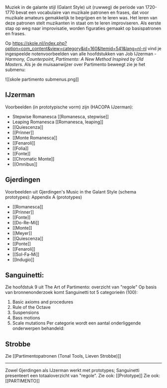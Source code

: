  Muziek in de galante stijl (Galant Style) uit (ruwweg) de periode van 1720-1770 bevat een vocabulaire van muzikale patronen en frases, dat voor muzikale amateurs gemakkelijk te begrijpen en te leren was. Het leren van deze patronen stelt muzikanten in staat om te leren improviseren. Als eerste stap op weg naar improvisatie, worden figuraties gemaakt op basispatronen en frases.

Op https://skole.nl/index.php?option=com_content&view=category&id=160&Itemid=541&lang=nl-nl vind je ingespeelde notenvoorbeelden van alle hoofdstukken van Job IJzerman - *Harmony, Counterpoint, Partimento: A New Method Inspired by Old Masters.* Als je de muisaanwijzer over Partimento beweegt zie je het submenu:

![[skole partimento submenus.png]]

## IJzerman
Voorbeelden (in prototypische vorm) zijn (HACOPA IJzerman):
- Stepwise Romanesca [[Romanesca, stepwise]]
- Leaping Romanesca [[Romanesca, leaping]]
- [[Quiescenza]]
- [[Prinner]]
- [[Monte Romanesca]]
- [[Fenaroli]]
- [[Folia]]
- [[Fonte]]
- [[Chromatic Monte]]
- [[Omnibus]]

## Gjerdingen
Voorbeelden uit Gjerdingen's Music in the Galant Style (schema prototypes):
Appendix A (prototypes)
- [[Romanesca]]
- [[Prinner]]
- [[Fonte]]
- [[Do-Re-Mi]]
- [[Monte]]
- [[Meyer]]
- [[Quiescenza]]
- [[Ponte]]
- [[Fenaroli]]
- [[Sol-Fa-Mi]]
- [[Indugio]]

## Sanguinetti:
Zie hoofdstuk 9 uit The Art of Partimento: overzicht van "regole"
Op basis van bronnenonderzoek komt Sanguinetti tot 5 categorieën (100):
1. Basic axioms and procedures
2. Rule of the Octave
3. Suspensions
4. Bass motions
5. Scale mutations
Per categorie wordt een aantal onderliggende onderwerpen behandeld:

## Strobbe
Zie [[Partimentopatronen (Tonal Tools, Lieven Strobbe)]]

---
Zowel Gjerdingen als IJzerman werkt met prototypes; Sanguinetti presenteert een totaaloverzicht van "regole".
Zie ook: [[Prototype]]
Zie ook: [[PARTIMENTO]]


